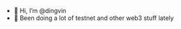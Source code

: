 - 👋 Hi, I’m @dingvin
- 👀 Been doing a lot of testnet and other web3 stuff lately

<!---
dingvin/dingvin is a ✨ special ✨ repository because its `README.md` (this file) appears on your GitHub profile.
You can click the Preview link to take a look at your changes.
--->
